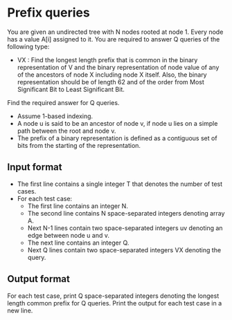 # Prefix queries

You are given an undirected tree with N nodes rooted at node 1. Every node has a value A[i] assigned to it. You are required to answer Q queries of the following type:

- VX : Find the longest length prefix that is common in the binary representation of V and the binary representation of node value of any of the ancestors of node X including node X itself. Also, the binary representation should be of length 62 and of the order from Most Significant Bit to Least Significant Bit.

Find the required answer for Q queries.

- Assume 1-based indexing.
- A node u is said to be an ancestor of node v, if node u lies on a simple path between the root and node v.
- The prefix of a binary representation is defined as a contiguous set of bits from the starting of the representation.

## Input format

- The first line contains a single integer T that denotes the number of test cases.
- For each test case:
  - The first line contains an integer N.
  - The second line contains N space-separated integers denoting array A.
  - Next N-1 lines contain two space-separated integers uv denoting an edge between node u and v.
  - The next line contains an integer Q.
  - Next Q lines contain two space-separated integers VX denoting the query.

## Output format

For each test case, print Q space-separated integers denoting the longest length common prefix for Q queries. Print the output for each test case in a new line.
